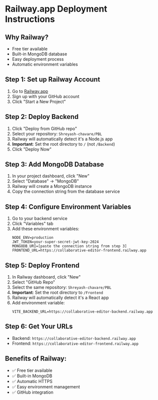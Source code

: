 # Railway.app Deployment Instructions

## Why Railway?
- Free tier available
- Built-in MongoDB database
- Easy deployment process
- Automatic environment variables

## Step 1: Set up Railway Account
1. Go to [Railway.app](https://railway.app)
2. Sign up with your GitHub account
3. Click "Start a New Project"

## Step 2: Deploy Backend
1. Click "Deploy from GitHub repo"
2. Select your repository: `Shreyash-chavare/PBL`
3. Railway will automatically detect it's a Node.js app
4. **Important**: Set the root directory to `/` (not `/Backend`)
5. Click "Deploy Now"

## Step 3: Add MongoDB Database
1. In your project dashboard, click "New"
2. Select "Database" → "MongoDB"
3. Railway will create a MongoDB instance
4. Copy the connection string from the database service

## Step 4: Configure Environment Variables
1. Go to your backend service
2. Click "Variables" tab
3. Add these environment variables:
   ```
   NODE_ENV=production
   JWT_TOKEN=your-super-secret-jwt-key-2024
   MONGODB_URI=[paste the connection string from step 3]
   FRONTEND_URL=https://collaborative-editor-frontend.railway.app
   ```

## Step 5: Deploy Frontend
1. In Railway dashboard, click "New"
2. Select "GitHub Repo"
3. Select the same repository: `Shreyash-chavare/PBL`
4. **Important**: Set the root directory to `/Frontend`
5. Railway will automatically detect it's a React app
6. Add environment variable:
   ```
   VITE_BACKEND_URL=https://collaborative-editor-backend.railway.app
   ```

## Step 6: Get Your URLs
- Backend: `https://collaborative-editor-backend.railway.app`
- Frontend: `https://collaborative-editor-frontend.railway.app`

## Benefits of Railway:
- ✅ Free tier available
- ✅ Built-in MongoDB
- ✅ Automatic HTTPS
- ✅ Easy environment management
- ✅ GitHub integration
